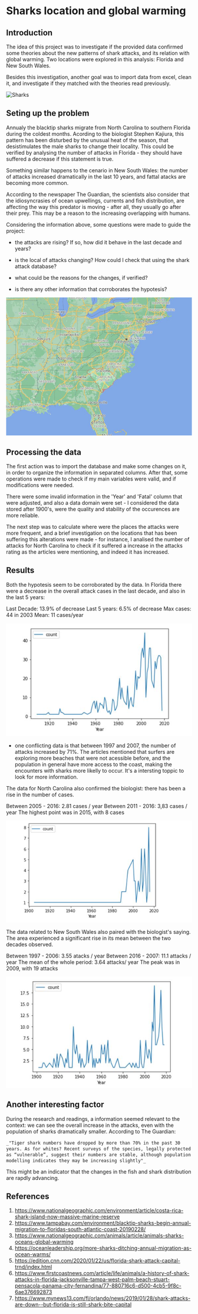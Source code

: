 # Sharks location and global warming

## Introduction

The idea of this project was to investigate if the provided data confirmed some theories about the new patterns of shark attacks, and its relation with global warming. Two locations were explored in this analysis: Florida and New South Wales.

Besides this investigation, another goal was to import data from excel, clean it, and investigate if they matched with the theories read previously.




![Sharks](https://github.com/guilhermeoliveiradoc/Shark-Project/blob/main/shark1.jpg)



## Seting up the problem

Annualy the blacktip sharks migrate from North Carolina to southern Florida during the coldest months. Acording to the biologist Stephen Kajiura, this pattern has been disturbed by the unusual heat of the season, that desistimulates the male sharks to change their locality.
This could be verified by analysing the number of attacks in Florida - they should have suffered a decrease if this statement is true.

Something similar happens to the cenario in New South Wales: the number of attacks increased dramatically in the last 10 years, and fattal atacks are becoming more common.

According to the newspaper The Guardian, the scientists also consider that the idiosyncrasies of ocean upwellings, currents and fish distribution, are affecting the way this predator is moving - after all, they usually go after their prey. This may be a reason to the increasing overlapping with humans.

Considering the information above, some questions were made to guide the project:

- the attacks are rising?  If so, how did it behave in the last decade and years?

- is the local of attacks changing?  How could I check that using the shark attack database?

- what could be the reasons for the changes, if verified?

- is there any other information that corroborates the hypotesis?





![Florida](https://github.com/guilhermeoliveiradoc/Shark-Project/blob/main/florida.JPG)



## Processing the data

The first action was to import the database and make some changes on it, in order to organize the information in separated columns. After that, some operations were made to check if my main variables were valid, and if modifications were needed.

There were some invalid information in the 'Year' and 'Fatal' column that were adjusted, and also a data domain were set - I considered the data stored after 1900's, were the quality and stability of the occurences are more reliable.

The next step was to calculate where were the places the attacks were more frequent, and a brief investigation on the locations that has been suffering this alterations were made - for instance, I analised the number of attacks for North Carolina to check if it suffered a increase in the attacks rating as the articles were mentioning, and indeed it has increased.



## Results

Both the hypotesis seem to be corroborated by the data. In Florida there were a decrease in the overall attack cases in the last decade, and also in the last 5 years:

Last Decade:  13.9% of decrease
Last 5 years: 6.5% of decrease
Max cases: 44 in 2003
Mean: 11 cases/year


![Gráfico Florida](https://github.com/guilhermeoliveiradoc/Shark-Project/blob/main/florida11.JPG)


* one conflicting data is that between 1997 and 2007, the number of attacks increased by 71%. The articles mentioned that surfers are exploring more beaches that were not acessible before, and the population in general have more access to the coast, making the encounters with sharks more likelly to occur. It's a intersting toppic to look for more information.

The data for North Carolina also confirmed the biologist: there has been a rise in the number of cases.

Between 2005 - 2016: 2.81 cases / year
Between 2011 - 2016: 3,83 cases / year
The highest point was in 2015, with 8 cases


![North Carolina](https://github.com/guilhermeoliveiradoc/Shark-Project/blob/main/NC1.JPG)


The data related to New South Wales also paired with the biologist's saying. The area experienced a significant rise in its mean between the two decades observed.

Between 1997 - 2006: 3.55 atacks / year
Between 2016 - 2007: 11.1 attacks / year
The mean of the whole period: 3.64 attacks/ year
The peak was in 2009, with 19 attacks


![New South Wales](https://github.com/guilhermeoliveiradoc/Shark-Project/blob/main/nsw1.JPG)


## Another interesting factor
During the research and readings, a information seemed relevant to the context: we can see the overall increase in the attacks, even with the population of sharks dramatically smaller. According to The Guardian:

    _"Tiger shark numbers have dropped by more than 70% in the past 30 years. As for whites? Recent surveys of the species, legally protected as “vulnerable”, suggest their numbers are stable, although population modelling indicates they may be increasing slightly"_

This might be an indicator that the changes in the fish and shark distribution are rapdly advancing.



## References
1. https://www.nationalgeographic.com/environment/article/costa-rica-shark-island-now-massive-marine-reserve
2. https://www.tampabay.com/environment/blacktip-sharks-begin-annual-migration-to-floridas-south-atlantic-coast-20190228/
3. https://www.nationalgeographic.com/animals/article/animals-sharks-oceans-global-warming
4. https://oceanleadership.org/more-sharks-ditching-annual-migration-as-ocean-warms/
5. https://edition.cnn.com/2020/01/22/us/florida-shark-attack-capital-trnd/index.html
6. https://www.firstcoastnews.com/article/life/animals/a-history-of-shark-attacks-in-florida-jacksonville-tampa-west-palm-beach-stuart-pensacola-panama-city-fernandina/77-880716c6-d500-4cb5-9f8c-6ae376692873
7. https://www.mynews13.com/fl/orlando/news/2019/01/28/shark-attacks-are-down--but-florida-is-still-shark-bite-capital
